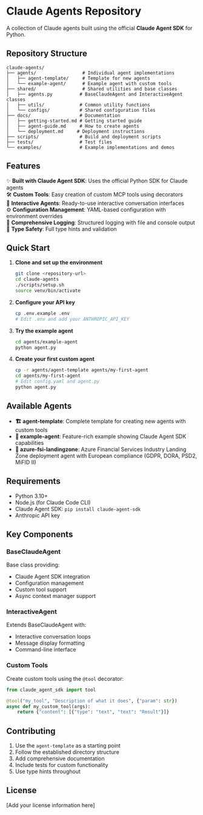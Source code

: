 # Claude Agents Repository

A collection of Claude agents built using the official **Claude Agent SDK** for Python.

## Repository Structure

```
claude-agents/
├── agents/                 # Individual agent implementations
│   ├── agent-template/     # Template for new agents
│   └── example-agent/      # Example agent with custom tools
├── shared/                 # Shared utilities and base classes
│   ├── agents.py          # BaseClaudeAgent and InteractiveAgent classes
│   ├── utils/             # Common utility functions
│   └── configs/           # Shared configuration files
├── docs/                  # Documentation
│   ├── getting-started.md # Getting started guide
│   ├── agent-guide.md     # How to create agents
│   └── deployment.md     # Deployment instructions
├── scripts/               # Build and deployment scripts
├── tests/                 # Test files
└── examples/              # Example implementations and demos
```

## Features

✨ **Built with Claude Agent SDK**: Uses the official Python SDK for Claude agents  
🛠️ **Custom Tools**: Easy creation of custom MCP tools using decorators  
🤖 **Interactive Agents**: Ready-to-use interactive conversation interfaces  
⚙️ **Configuration Management**: YAML-based configuration with environment overrides  
📝 **Comprehensive Logging**: Structured logging with file and console output  
🎯 **Type Safety**: Full type hints and validation  

## Quick Start

1. **Clone and set up the environment**
   ```bash
   git clone <repository-url>
   cd claude-agents
   ./scripts/setup.sh
   source venv/bin/activate
   ```

2. **Configure your API key**
   ```bash
   cp .env.example .env
   # Edit .env and add your ANTHROPIC_API_KEY
   ```

3. **Try the example agent**
   ```bash
   cd agents/example-agent
   python agent.py
   ```

4. **Create your first custom agent**
   ```bash
   cp -r agents/agent-template agents/my-first-agent
   cd agents/my-first-agent
   # Edit config.yaml and agent.py
   python agent.py
   ```

## Available Agents

- **🏗️ agent-template**: Complete template for creating new agents with custom tools
- **🎯 example-agent**: Feature-rich example showing Claude Agent SDK capabilities
- **🏦 azure-fsi-landingzone**: Azure Financial Services Industry Landing Zone deployment agent with European compliance (GDPR, DORA, PSD2, MiFID II)

## Requirements

- Python 3.10+
- Node.js (for Claude Code CLI)
- Claude Agent SDK: `pip install claude-agent-sdk`
- Anthropic API key

## Key Components

### BaseClaudeAgent
Base class providing:
- Claude Agent SDK integration
- Configuration management  
- Custom tool support
- Async context manager support

### InteractiveAgent
Extends BaseClaudeAgent with:
- Interactive conversation loops
- Message display formatting
- Command-line interface

### Custom Tools
Create custom tools using the `@tool` decorator:

```python
from claude_agent_sdk import tool

@tool("my_tool", "Description of what it does", {"param": str})
async def my_custom_tool(args):
    return {"content": [{"type": "text", "text": "Result"}]}
```

## Contributing

1. Use the `agent-template` as a starting point
2. Follow the established directory structure  
3. Add comprehensive documentation
4. Include tests for custom functionality
5. Use type hints throughout

## License

[Add your license information here]